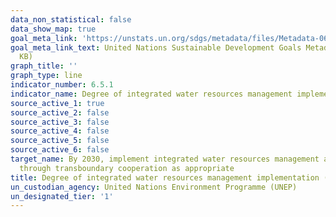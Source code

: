 ```yaml
---
data_non_statistical: false
data_show_map: true
goal_meta_link: 'https://unstats.un.org/sdgs/metadata/files/Metadata-06-05-01.pdf '
goal_meta_link_text: United Nations Sustainable Development Goals Metadata (PDF 410
  KB)
graph_title: ''
graph_type: line
indicator_number: 6.5.1
indicator_name: Degree of integrated water resources management implementation (0-100)
source_active_1: true
source_active_2: false
source_active_3: false
source_active_4: false
source_active_5: false
source_active_6: false
target_name: By 2030, implement integrated water resources management at all levels, including
  through transboundary cooperation as appropriate
title: Degree of integrated water resources management implementation (0-100)
un_custodian_agency: United Nations Environment Programme (UNEP)
un_designated_tier: '1'
---
```

